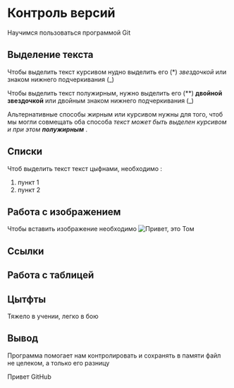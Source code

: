 # Контроль версий

Научимся пользоваться программой Git 

## Выделение текста
Чтобы выделить текст курсивом нудно выделить его (*) *звездочкой* или знаком нижнего подчеркивания (_)

Чтобы выделить текст полужирным, нужно выделить его (**) **двойной звездочкой** или двойным знаком нижнего подчеркивания (_)

Альтернативные способы жирным или курсивом нужны для того, чтоб мы могли совмещать оба способа _текст может быть выделен курсивом и при этом **полужирным**_ .

## Списки

Чтоб выделить текст текст цыфнами, необходимо :
1. пункт 1
2. пункт 2

## Работа с изображением

 Чтобы вставить изображение необходимо ![Привет, это Том](i.webp)
  
## Ссылки 
 
## Работа с таблицей

## Цытфты

Тяжело в учении, легко в бою

## Вывод

Программа помогает нам контролировать и сохранять в памяти файл не целеком, а только его разницу 

Привет GitHub


